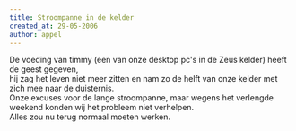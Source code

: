 ```yaml
---
title: Stroompanne in de kelder
created_at: 29-05-2006
author: appel
---
```


De voeding van timmy (een van onze desktop pc's in de Zeus kelder) heeft de geest gegeven,  
hij zag het leven niet meer zitten en nam zo de helft van onze kelder met zich mee naar de duisternis.  
Onze excuses voor de lange stroompanne, maar wegens het verlengde weekend konden wij het probleem niet verhelpen.  
Alles zou nu terug normaal moeten werken.
